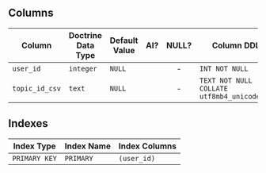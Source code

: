 ## Columns

| Column | Doctrine Data Type | Default Value | AI? | NULL? | Column DDL |
| ------ | ------------------ | ------------- | :-: | :---: | ---------- |
| `user_id` | `integer` | `NULL` |  | - | `INT NOT NULL` |
| `topic_id_csv` | `text` | `NULL` |  | - | `TEXT NOT NULL COLLATE utf8mb4_unicode_ci` |

## Indexes

| Index Type | Index Name | Index Columns |
| ---------- | ---------- | ------------- |
| `PRIMARY KEY` | `PRIMARY` | `(user_id)` |
